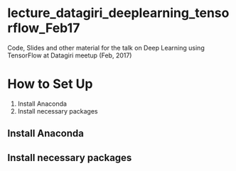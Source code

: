 # lecture_datagiri_deeplearning_tensorflow_Feb17
Code, Slides and other material for the talk on Deep Learning using TensorFlow at Datagiri meetup (Feb, 2017)

# How to Set Up

1. Install Anaconda
2. Install necessary packages

## Install Anaconda


## Install necessary packages

